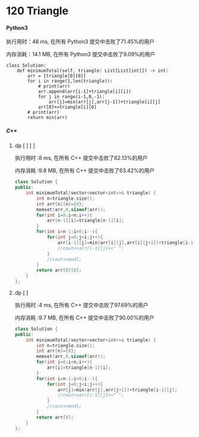 # 120 Triangle

#### Python3

执行用时：48 ms, 在所有 Python3 提交中击败了71.45%的用户

内存消耗：14.1 MB, 在所有 Python3 提交中击败了9.09%的用户

```
class Solution:
    def minimumTotal(self, triangle: List[List[int]]) -> int:
        arr = [triangle[0][0]]
        for i in range(1,len(triangle)):
            # print(arr)
            arr.append(arr[i-1]+triangle[i][i])
            for j in range(i-1,0,-1):
                arr[j]=min(arr[j],arr[j-1])+triangle[i][j]
            arr[0]+=triangle[i][0]
        # print(arr)
        return min(arr)
```

##### C++

1. dp [ ] [ ]

   执行用时 :8 ms, 在所有 C++ 提交中击败了82.13%的用户

   内存消耗 :9.8 MB, 在所有 C++ 提交中击败了63.42%的用户

   ```c++
   class Solution {
   public:
       int minimumTotal(vector<vector<int>>& triangle) {
           int n=triangle.size();
           int arr[n][n]={0};
           memset(arr,0,sizeof(arr));
           for(int i=0;i<n;i++){
               arr[n-1][i]=triangle[n-1][i];
           }
           for(int i=n-1;i>0;i--){
               for(int j=0;j<i;j++){
                   arr[i-1][j]=min(arr[i][j],arr[i][j+1])+triangle[i-1][j];
                   //cout<<arr[i-1][j]<<" ";
               }
               //cout<<endl;
           }
           return arr[0][0];
       }
   };
   ```

2. dp [ ] 

   执行用时 :4 ms, 在所有 C++ 提交中击败了97.69%的用户

   内存消耗 :9.7 MB, 在所有 C++ 提交中击败了90.00%的用户

   ```c++
   class Solution {
   public:
       int minimumTotal(vector<vector<int>>& triangle) {
           int n=triangle.size();
           int arr[n]={0};
           memset(arr,0,sizeof(arr));
           for(int i=0;i<n;i++){
               arr[i]=triangle[n-1][i];
           }
           for(int i=n-1;i>0;i--){
               for(int j=0;j<i;j++){
                   arr[j]=min(arr[j],arr[j+1])+triangle[i-1][j];
                   //cout<<arr[i-1][j]<<" ";
               }
               //cout<<endl;
           }
           return arr[0];
       }
   };
   ```

   